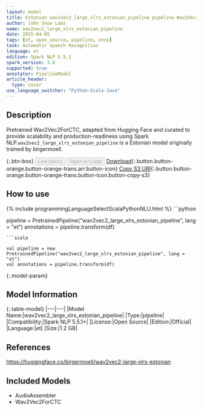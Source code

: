 ```yaml
---
layout: model
title: Estonian wav2vec2_large_xlrs_estonian_pipeline pipeline Wav2Vec2ForCTC from birgermoell
author: John Snow Labs
name: wav2vec2_large_xlrs_estonian_pipeline
date: 2025-04-05
tags: [et, open_source, pipeline, onnx]
task: Automatic Speech Recognition
language: et
edition: Spark NLP 5.5.1
spark_version: 3.0
supported: true
annotator: PipelineModel
article_header:
  type: cover
use_language_switcher: "Python-Scala-Java"
---
```


## Description

Pretrained Wav2Vec2ForCTC, adapted from Hugging Face and curated to provide scalability and production-readiness using Spark NLP.`wav2vec2_large_xlrs_estonian_pipeline` is a Estonian model originally trained by birgermoell.

{:.btn-box}
<button class="button button-orange" disabled>Live Demo</button>
<button class="button button-orange" disabled>Open in Colab</button>
[Download](https://s3.amazonaws.com/auxdata.johnsnowlabs.com/public/models/wav2vec2_large_xlrs_estonian_pipeline_et_5.5.1_3.0_1743872561939.zip){:.button.button-orange.button-orange-trans.arr.button-icon}
[Copy S3 URI](s3://auxdata.johnsnowlabs.com/public/models/wav2vec2_large_xlrs_estonian_pipeline_et_5.5.1_3.0_1743872561939.zip){:.button.button-orange.button-orange-trans.button-icon.button-copy-s3}

## How to use



<div class="tabs-box" markdown="1">
{% include programmingLanguageSelectScalaPythonNLU.html %}
```python

pipeline = PretrainedPipeline("wav2vec2_large_xlrs_estonian_pipeline", lang = "et")
annotations =  pipeline.transform(df)   

```
```scala

val pipeline = new PretrainedPipeline("wav2vec2_large_xlrs_estonian_pipeline", lang = "et")
val annotations = pipeline.transform(df)

```
</div>

{:.model-param}
## Model Information

{:.table-model}
|---|---|
|Model Name:|wav2vec2_large_xlrs_estonian_pipeline|
|Type:|pipeline|
|Compatibility:|Spark NLP 5.5.1+|
|License:|Open Source|
|Edition:|Official|
|Language:|et|
|Size:|1.2 GB|

## References

https://huggingface.co/birgermoell/wav2vec2-large-xlrs-estonian

## Included Models

- AudioAssembler
- Wav2Vec2ForCTC
